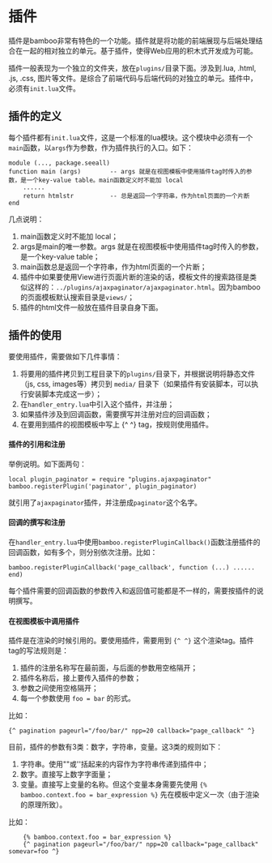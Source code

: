 # 插件

插件是bamboo非常有特色的一个功能。插件就是将功能的前端展现与后端处理结合在一起的相对独立的单元。基于插件，使得Web应用的积木式开发成为可能。

插件一般表现为一个独立的文件夹，放在`plugins/`目录下面。涉及到.lua, .html, .js, .css, 图片等文件。是综合了前端代码与后端代码的对独立的单元。插件中，必须有`init.lua`文件。

## 插件的定义
每个插件都有`init.lua`文件，这是一个标准的lua模块。这个模块中必须有一个`main`函数，以`args`作为参数，作为插件执行的入口。如下：

	module (..., package.seeall)
	function main (args)		-- args 就是在视图模板中使用插件tag时传入的参数，是一个key-value table。main函数定义时不能加 local
		......
		return htmlstr			-- 总是返回一个字符串，作为html页面的一个片断
	end
	

几点说明：

1. main函数定义时不能加 local；
2. args是main的唯一参数。args 就是在视图模板中使用插件tag时传入的参数，是一个key-value table；
3. main函数总是返回一个字符串，作为html页面的一个片断；
4. 插件中如果要使用View进行页面片断的渲染的话，模板文件的搜索路径是类似这样的：`../plugins/ajaxpaginator/ajaxpaginator.html`。因为bamboo的页面模板默认搜索目录是`views/`；
5. 插件的html文件一般放在插件目录自身下面。
	
## 插件的使用
要使用插件，需要做如下几件事情：

1. 将要用的插件拷贝到工程目录下的`plugins/`目录下，并根据说明将静态文件（js, css, images等）拷贝到 `media/` 目录下（如果插件有安装脚本，可以执行安装脚本完成这一步）；
2. 在`handler_entry.lua`中引入这个插件，并注册；
3. 如果插件涉及到回调函数，需要撰写并注册对应的回调函数；
4. 在要用到插件的视图模板中写上 {^ ^} tag，按规则使用插件。

#### 插件的引用和注册

举例说明。如下面两句：

	local plugin_paginator = require "plugins.ajaxpaginator"
	bamboo.registerPlugin('paginator', plugin_paginator)

就引用了`ajaxpaginator`插件，并注册成`paginator`这个名字。

#### 回调的撰写和注册

在`handler_entry.lua`中使用`bamboo.registerPluginCallback()`函数注册插件的回调函数，如有多个，则分别依次注册。比如：

	bamboo.registerPluginCallback('page_callback', function (...) ...... end)

每个插件需要的回调函数的参数传入和返回值可能都是不一样的，需要按插件的说明撰写。

#### 在视图模板中调用插件
插件是在渲染的时候引用的。要使用插件，需要用到 `{^ ^}` 这个渲染tag。插件tag的写法规则是：

1. 插件的注册名称写在最前面，与后面的参数用空格隔开；
2. 插件名称后，接上要传入插件的参数；
3. 参数之间使用空格隔开；
4. 每一个参数使用 `foo = bar` 的形式。

比如：

	{^ pagination pageurl="/foo/bar/" npp=20 callback="page_callback" ^}

目前，插件的参数有3类：数字，字符串，变量。这3类的规则如下：

1. 字符串。使用""或''括起来的内容作为字符串传递到插件中；
2. 数字。直接写上数字字面量；
3. 变量。直接写上变量的名称。但这个变量本身需要先使用 `{% bamboo.context.foo = bar_expression %}` 先在模板中定义一次（由于渲染的原理所致）。

比如：

		{% bamboo.context.foo = bar_expression %}
		{^ pagination pageurl="/foo/bar/" npp=20 callback="page_callback" somevar=foo ^}

